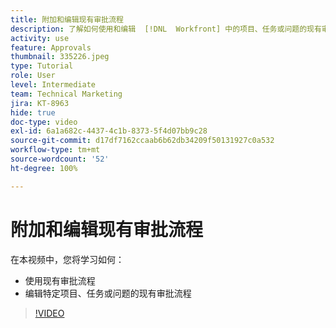 ```yaml
---
title: 附加和编辑现有审批流程
description: 了解如何使用和编辑  [!DNL  Workfront] 中的项目、任务或问题的现有审批流程。
activity: use
feature: Approvals
thumbnail: 335226.jpeg
type: Tutorial
role: User
level: Intermediate
team: Technical Marketing
jira: KT-8963
hide: true
doc-type: video
exl-id: 6a1a682c-4437-4c1b-8373-5f4d07bb9c28
source-git-commit: d17df7162ccaab6b62db34209f50131927c0a532
workflow-type: tm+mt
source-wordcount: '52'
ht-degree: 100%

---
```


# 附加和编辑现有审批流程

在本视频中，您将学习如何：

* 使用现有审批流程
* 编辑特定项目、任务或问题的现有审批流程

>[!VIDEO](https://video.tv.adobe.com/v/335226/?quality=12&learn=on&enablevpops)

<!---
learn more URLS
--->

